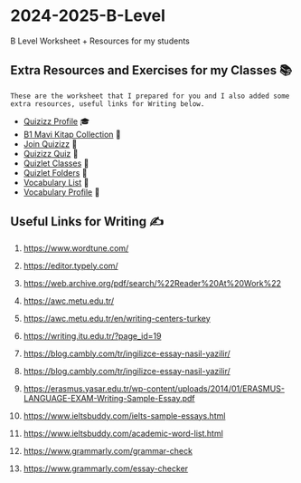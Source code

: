 # 2024-2025-B-Level
B Level Worksheet + Resources for my students




## Extra Resources and Exercises for my Classes 📚
 ``These are the worksheet that I prepared for you and I also added some extra resources, useful links for Writing below.``

  

- [Quizizz Profile](https://quizizz.com/profile/5fe0a986ef25c1001ba68262?section=library) 🎓
- [B1 Mavi Kitap Collection](https://quizizz.com/admin/my-library/collections/5fe43e2f6ec711001c9da551) 📘
- [Join Quizizz](https://quizizz.com/join?gc=71792793) 🤝
- [Quizizz Quiz](https://quizizz.com/admin/quiz/63e12637b34b8a001f73d594) 📝
- [Quizlet Classes](https://quizlet.com/myonline_repo/classes) 🏫
- [Quizlet Folders](https://quizlet.com/myonline_repo/folders) 📁
- [Vocabulary List](https://www.vocabulary.com/lists/1418074) 📖
- [Vocabulary Profile](https://www.vocabulary.com/profiles/A0FYQKL0CCYKLC) 👤


## Useful Links for Writing ✍️

1. https://www.wordtune.com/

2. https://editor.typely.com/

3. https://web.archive.org/pdf/search/%22Reader%20At%20Work%22

4. https://awc.metu.edu.tr/

5. https://awc.metu.edu.tr/en/writing-centers-turkey

6. https://writing.itu.edu.tr/?page_id=19

7. https://blog.cambly.com/tr/ingilizce-essay-nasil-yazilir/

8. https://blog.cambly.com/tr/ingilizce-essay-nasil-yazilir/

9. https://erasmus.yasar.edu.tr/wp-content/uploads/2014/01/ERASMUS-LANGUAGE-EXAM-Writing-Sample-Essay.pdf

10. https://www.ieltsbuddy.com/ielts-sample-essays.html

11. https://www.ieltsbuddy.com/academic-word-list.html

12. https://www.grammarly.com/grammar-check

13. https://www.grammarly.com/essay-checker




